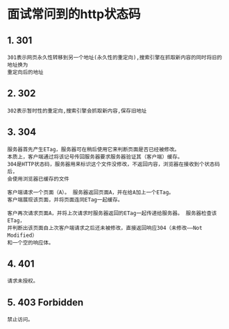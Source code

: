 # 面试常问到的http状态码

## 1. 301

    301表示网页永久性转移到另一个地址(永久性的重定向),搜索引擎在抓取新内容的同时将旧的地址换为
    重定向后的地址

## 2. 302

    302表示暂时性的重定向,搜索引擎会抓取新内容,保存旧地址

## 3. 304

    服务器首先产生ETag，服务器可在稍后使用它来判断页面是否已经被修改。
    本质上，客户端通过将该记号传回服务器要求服务器验证其（客户端）缓存。
    304是HTTP状态码，服务器用来标识这个文件没修改，不返回内容，浏览器在接收到个状态码后，
    会使用浏览器已缓存的文件
    
    客户端请求一个页面（A）。 服务器返回页面A，并在给A加上一个ETag。 
    客户端展现该页面，并将页面连同ETag一起缓存。 
    
    客户再次请求页面A，并将上次请求时服务器返回的ETag一起传递给服务器。 服务器检查该ETag，
    并判断出该页面自上次客户端请求之后还未被修改，直接返回响应304（未修改——Not Modified）
    和一个空的响应体。


## 4. 401 

    请求未授权。

## 5. 403 Forbidden 

    禁止访问。
